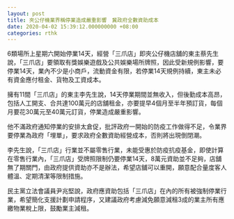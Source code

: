 ```yaml
---
layout: post
title: 夾公仔機業界稱停業造成嚴重影響　冀政府全數資助成本
date: 2020-04-02 15:39:12.000000000 +08:00
categories: rthk
---
```


6類場所上星期六開始停業14天，經營「三爪店」即夾公仔機店舖的東主蔡先生說，「三爪店」要領取有獎娛樂遊戲及公共娛樂場所牌照，因此受新規例影響，要停業14天，業內不少是小商戶，流動資金有限，若停業14天規例持續，東主未必有資金應付租金、貨物及工資成本。

擁有11間「三爪店」的東主李先生說，14天停業期間並無收入，但後勤成本高昂，包括人工開支、合共達100萬元的店舖租金，亦要提早4個月至半年預訂貨，每個月要花30萬元至40萬元訂貨，停業造成嚴重影響。

他不滿政府通知停業的安排太倉促，批評政府一開始的防疫工作做得不足，令業界要停業為政府「埋單」，要求政府全數資助經營成本，否則將出現倒閉潮。

李先生說，「三爪店」行業並不屬零售行業，未能受惠於防疫抗疫基金，即使計算在零售行業內，「三爪店」受牌照限制仍要停業14天，8萬元資助並不足夠，店舖無了期關門，由政府提供資助亦不是辦法，希望店舖可以重開，願意配合量度客人體溫、定期清潔等限制措施。

民主黨立法會議員尹兆堅說，政府應資助包括「三爪店」在內的所有被強制停業行業，希望簡化支援計劃申請程序，又建議政府考慮減免願意減租3成的業主所有應繳物業稅上限，鼓勵業主減租。
